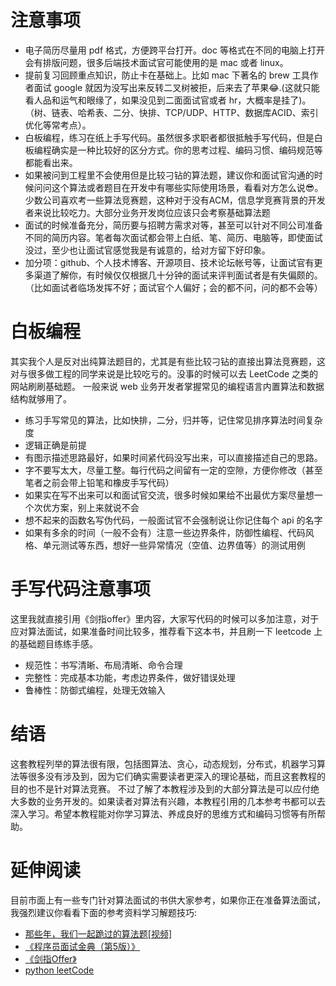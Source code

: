 # 注意事项

- 电子简历尽量用 pdf 格式，方便跨平台打开。doc 等格式在不同的电脑上打开会有排版问题，很多后端技术面试官可能使用的是 mac 或者 linux。
- 提前复习回顾重点知识，防止卡在基础上。比如 mac 下著名的 brew 工具作者面试 google 就因为没写出来反转二叉树被拒，后来去了苹果😂.(这就只能看人品和运气和眼缘了，如果没见到二面面试官或者 hr，大概率是挂了)。（树、链表、哈希表、二分、快排、TCP/UDP、HTTP、数据库ACID、索引优化等常考点）。
- 白板编程，练习在纸上手写代码。虽然很多求职者都很抵触手写代码，但是白板编程确实是一种比较好的区分方式。你的思考过程、编码习惯、编码规范等都能看出来。
- 如果被问到工程里不会使用但是比较刁钻的算法题，建议你和面试官沟通的时候问问这个算法或者题目在开发中有哪些实际使用场景，看看对方怎么说😎。少数公司喜欢考一些算法竞赛题，这种对于没有ACM，信息学竞赛背景的开发者来说比较吃力。大部分业务开发岗位应该只会考察基础算法题
- 面试的时候准备充分，简历要与招聘方需求对等，甚至可以针对不同公司准备不同的简历内容。笔者每次面试都会带上白纸、笔、简历、电脑等，即使面试没过，至少也让面试官感觉我是有诚意的，给对方留下好印象。
- 加分项：github、个人技术博客、开源项目、技术论坛帐号等，让面试官有更多渠道了解你，有时候仅仅根据几十分钟的面试来评判面试者是有失偏颇的。（比如面试者临场发挥不好；面试官个人偏好；会的都不问，问的都不会等）


# 白板编程
其实我个人是反对出纯算法题目的，尤其是有些比较刁钻的直接出算法竞赛题，这对与很多做工程的同学来说是比较吃亏的。没事的时候可以去 LeetCode 之类的网站刷刷基础题。
一般来说 web 业务开发者掌握常见的编程语言内置算法和数据结构就够用了。

- 练习手写常见的算法，比如快排，二分，归并等，记住常见排序算法时间复杂度
- 逻辑正确是前提
- 有图示描述思路最好，如果时间紧代码没写出来，可以直接描述自己的思路。
- 字不要写太大，尽量工整。每行代码之间留有一定的空隙，方便你修改（甚至笔者之前会带上铅笔和橡皮手写代码）
- 如果实在写不出来可以和面试官交流，很多时候如果给不出最优方案尽量想一个次优方案，别上来就说不会
- 想不起来的函数名写伪代码，一般面试官不会强制说让你记住每个 api 的名字
- 如果有多余的时间（一般不会有）注意一些边界条件，防御性编程、代码风格、单元测试等东西，想好一些异常情况（空值、边界值等）的测试用例

# 手写代码注意事项

这里我就直接引用《剑指offer》里内容，大家写代码的时候可以多加注意，对于应对算法面试，如果准备时间比较多，推荐看下这本书，并且刷一下
leetcode 上的基础题目练练手感。

- 规范性：书写清晰、布局清晰、命令合理
- 完整性：完成基本功能，考虑边界条件，做好错误处理
- 鲁棒性：防御式编程，处理无效输入


# 结语
这套教程列举的算法很有限，包括图算法、贪心，动态规划，分布式，机器学习算法等很多没有涉及到，因为它们确实需要读者更深入的理论基础，而且这套教程的目的也不是针对算法竞赛。
不过了解了本教程涉及到的大部分算法是可以应付绝大多数的业务开发的。如果读者对算法有兴趣，本教程引用的几本参考书都可以去深入学习。希望本教程能对你学习算法、养成良好的思维方式和编码习惯等有所帮助。

# 延伸阅读
目前市面上有一些专门针对算法面试的书供大家参考，如果你正在准备算法面试，我强烈建议你看看下面的参考资料学习解题技巧:

- [那些年，我们一起跪过的算法题[视频]](https://zhuanlan.zhihu.com/p/35175401)
- [《程序员面试金典（第5版）》](https://book.douban.com/subject/25753386/)
- [《剑指Offer》](https://book.douban.com/subject/25910559/)
- [python leetCode](https://github.com/HuberTRoy/leetCodek)

